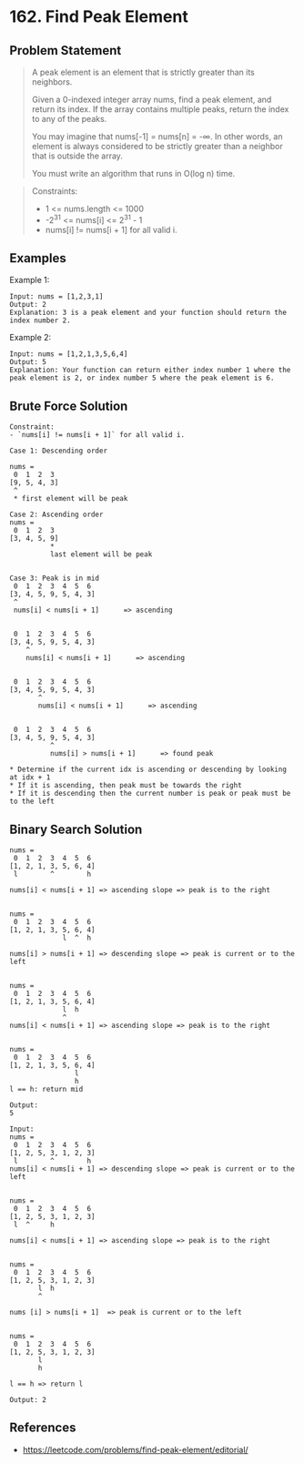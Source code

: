 # 162. Find Peak Element

## Problem Statement

> A peak element is an element that is strictly greater than its neighbors.
>
> Given a 0-indexed integer array nums, find a peak element, and return its index. If the array contains multiple peaks, return the index to any of the peaks.
>
> You may imagine that nums[-1] = nums[n] = -∞. In other words, an element is always considered to be strictly greater than a neighbor that is outside the array.
>
> You must write an algorithm that runs in O(log n) time.

> Constraints:
>
> - 1 <= nums.length <= 1000
> - -2<sup>31</sup> <= nums[i] <= 2<sup>31</sup> - 1
> - nums[i] != nums[i + 1] for all valid i.

## Examples

Example 1:

```
Input: nums = [1,2,3,1]
Output: 2
Explanation: 3 is a peak element and your function should return the index number 2.
```

Example 2:

```
Input: nums = [1,2,1,3,5,6,4]
Output: 5
Explanation: Your function can return either index number 1 where the peak element is 2, or index number 5 where the peak element is 6.
```

## Brute Force Solution

```
Constraint:
- `nums[i] != nums[i + 1]` for all valid i.

Case 1: Descending order

nums =
 0  1  2  3
[9, 5, 4, 3]
 ^
 * first element will be peak

Case 2: Ascending order
nums =
 0  1  2  3
[3, 4, 5, 9]
          *
          last element will be peak


Case 3: Peak is in mid
 0  1  2  3  4  5  6
[3, 4, 5, 9, 5, 4, 3]
 ^
 nums[i] < nums[i + 1]      => ascending


 0  1  2  3  4  5  6
[3, 4, 5, 9, 5, 4, 3]
    ^
    nums[i] < nums[i + 1]      => ascending


 0  1  2  3  4  5  6
[3, 4, 5, 9, 5, 4, 3]
       ^
       nums[i] < nums[i + 1]      => ascending


 0  1  2  3  4  5  6
[3, 4, 5, 9, 5, 4, 3]
          ^
          nums[i] > nums[i + 1]      => found peak

* Determine if the current idx is ascending or descending by looking at idx + 1
* If it is ascending, then peak must be towards the right
* If it is descending then the current number is peak or peak must be to the left
```

## Binary Search Solution

```
nums =
 0  1  2  3  4  5  6
[1, 2, 1, 3, 5, 6, 4]
 l        ^        h

nums[i] < nums[i + 1] => ascending slope => peak is to the right


nums =
 0  1  2  3  4  5  6
[1, 2, 1, 3, 5, 6, 4]
             l  ^  h

nums[i] > nums[i + 1] => descending slope => peak is current or to the left


nums =
 0  1  2  3  4  5  6
[1, 2, 1, 3, 5, 6, 4]
             l  h
             ^
nums[i] < nums[i + 1] => ascending slope => peak is to the right


nums =
 0  1  2  3  4  5  6
[1, 2, 1, 3, 5, 6, 4]
                l
                h
l == h: return mid

Output:
5
```

```
Input:
nums =
 0  1  2  3  4  5  6
[1, 2, 5, 3, 1, 2, 3]
 l        ^        h
nums[i] < nums[i + 1] => descending slope => peak is current or to the left


nums =
 0  1  2  3  4  5  6
[1, 2, 5, 3, 1, 2, 3]
 l  ^     h

nums[i] < nums[i + 1] => ascending slope => peak is to the right


nums =
 0  1  2  3  4  5  6
[1, 2, 5, 3, 1, 2, 3]
       l  h
       ^

nums [i] > nums[i + 1]  => peak is current or to the left


nums =
 0  1  2  3  4  5  6
[1, 2, 5, 3, 1, 2, 3]
       l
       h

l == h => return l

Output: 2
```

## References

- https://leetcode.com/problems/find-peak-element/editorial/
